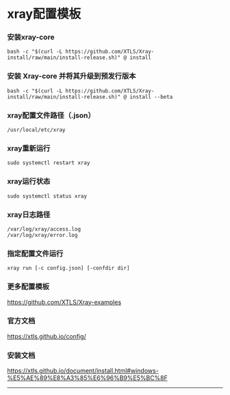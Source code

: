 # xray配置模板

###  安装xray-core

```
bash -c "$(curl -L https://github.com/XTLS/Xray-install/raw/main/install-release.sh)" @ install
```


###  安装 Xray-core 并将其升级到预发行版本

```
bash -c "$(curl -L https://github.com/XTLS/Xray-install/raw/main/install-release.sh)" @ install --beta
```

###  xray配置文件路径（.json）

```
/usr/local/etc/xray
```


###  xray重新运行

```
sudo systemctl restart xray
```


###  xray运行状态


```
sudo systemctl status xray
```


###  xray日志路径

```
/var/log/xray/access.log
/var/log/xray/error.log
```


###  指定配置文件运行

```
xray run [-c config.json] [-confdir dir]
```


###  更多配置模板

https://github.com/XTLS/Xray-examples


###  官方文档

https://xtls.github.io/config/

### 安装文档

https://xtls.github.io/document/install.html#windows-%E5%AE%89%E8%A3%85%E6%96%B9%E5%BC%8F


---
